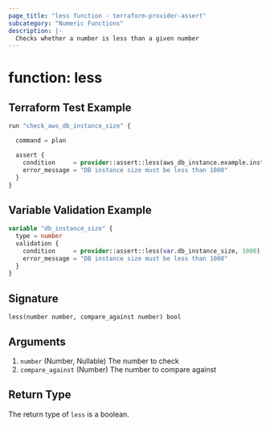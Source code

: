 ```yaml
---
page_title: "less function - terraform-provider-assert"
subcategory: "Numeric Functions"
description: |-
  Checks whether a number is less than a given number
---
```


# function: less



## Terraform Test Example

```terraform
run "check_aws_db_instance_size" {

  command = plan

  assert {
    condition     = provider::assert::less(aws_db_instance.example.instance_class, 1000)
    error_message = "DB instance size must be less than 1000"
  }
}
```

## Variable Validation Example

```terraform
variable "db_instance_size" {
  type = number
  validation {
    condition     = provider::assert::less(var.db_instance_size, 1000)
    error_message = "DB instance size must be less than 1000"
  }
}
```

## Signature

<!-- signature generated by tfplugindocs -->
```text
less(number number, compare_against number) bool
```

## Arguments

<!-- arguments generated by tfplugindocs -->
1. `number` (Number, Nullable) The number to check
1. `compare_against` (Number) The number to compare against


## Return Type

The return type of `less` is a boolean.
